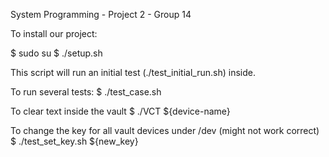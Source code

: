 
System Programming - Project 2 - Group 14

To install our project:

$ sudo su
$ ./setup.sh

This script will run an initial test (./test_initial_run.sh) inside.

To run several tests:
$ ./test_case.sh

To clear text inside the vault
$ ./VCT ${device-name}

To change the key for all vault devices under /dev (might not work correct)
$ ./test_set_key.sh ${new_key}



